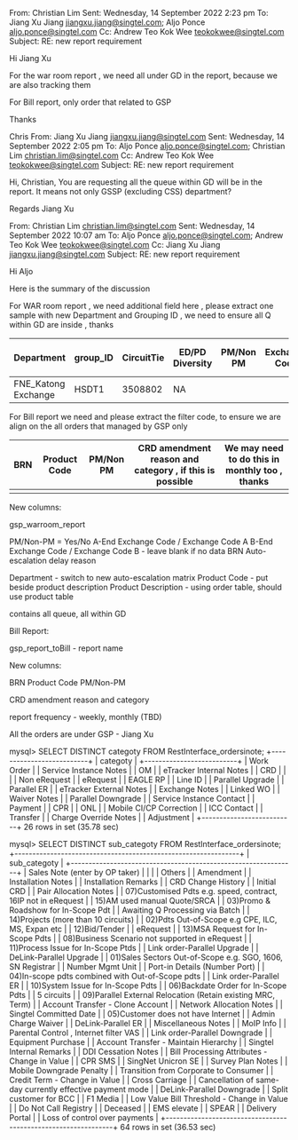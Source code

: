 From: Christian Lim 
Sent: Wednesday, 14 September 2022 2:23 pm
To: Jiang Xu Jiang <jiangxu.jiang@singtel.com>; Aljo Ponce <aljo.ponce@singtel.com>
Cc: Andrew Teo Kok Wee <teokokwee@singtel.com>
Subject: RE: new report requirement

Hi Jiang Xu 

For the war room report , we need all under GD in the report, because we are also tracking them

For Bill report, only order that related to GSP 

Thanks

Chris 
From: Jiang Xu Jiang <jiangxu.jiang@singtel.com> 
Sent: Wednesday, 14 September 2022 2:05 pm
To: Aljo Ponce <aljo.ponce@singtel.com>; Christian Lim <christian.lim@singtel.com>
Cc: Andrew Teo Kok Wee <teokokwee@singtel.com>
Subject: RE: new report requirement

Hi, Christian,
You are requesting all the queue within GD will be in the report. It means not only GSSP (excluding CSS) department? 

Regards
Jiang Xu




From: Christian Lim <christian.lim@singtel.com> 
Sent: Wednesday, 14 September 2022 10:07 am
To: Aljo Ponce <aljo.ponce@singtel.com>; Andrew Teo Kok Wee <teokokwee@singtel.com>
Cc: Jiang Xu Jiang <jiangxu.jiang@singtel.com>
Subject: RE: new report requirement

Hi Aljo 

Here is the summary of the discussion 

For WAR room report , we need additional field here , please extract one sample with new Department and Grouping ID , we need to ensure all Q within GD are inside , thanks 

| Department           | group_ID  | CircuitTie | ED/PD Diversity | PM/Non PM | Exchange Code | BRN | Auto escalation ? | Product Code | contained all Q , all within GD |
| -------------------- | --------- | ---------- | --------------- | --------- | ------------- | --- | ----------------- | ------------ | ------------------------------- |
| FNE_Katong Exchange  | HSDT1     | 3508802    | NA              |           |               |     | reason            |              |                                 |


For Bill report we need and please extract the filter code, to ensure we are align on the all orders that managed by GSP only

| BRN | Product Code | PM/Non PM | CRD amendment reason and category , if this is possible | We may need to do this in monthly too , thanks |
| --- | ------------ | --------- | ------------------------------------------------------- | ---------------------------------------------- |
|     |              |           |                                                         |                                                |




New columns:

gsp_warroom_report

PM/Non-PM = Yes/No
A-End Exchange Code / Exchange Code A
B-End Exchange Code / Exchange Code B - leave blank if no data
BRN
Auto-escalation delay reason

Department - switch to new auto-escalation matrix
Product Code - put beside product description
Product Description - using order table, should use product table

contains all queue, all within GD


Bill Report:

gsp_report_toBill - report name

New columns:

BRN
Product Code
PM/Non-PM

CRD amendment reason and category

report frequency - weekly, monthly (TBD)


All the orders are under GSP - Jiang Xu 



mysql> SELECT DISTINCT categoty FROM RestInterface_ordersinote;
+--------------------------+
| categoty                 |
+--------------------------+
| Work Order               |
| Service Instance Notes   |
| OM                       |
| eTracker Internal Notes  |
| CRD                      |
|                          |
| Non eRequest             |
| eRequest                 |
| EAGLE RP                 |
| Line ID                  |
| Parallel Upgrade         |
| Parallel ER              |
| eTracker External Notes  |
| Exchange Notes           |
| Linked WO                |
| Waiver Notes             |
| Parallel Downgrade       |
| Service Instance Contact |
| Payment                  |
| CPR                      |
| ONL                      |
| Mobile CI/CP Correction  |
| ICC Contact              |
| Transfer                 |
| Charge Override Notes    |
| Adjustment               |
+--------------------------+
26 rows in set (35.78 sec)


mysql> SELECT DISTINCT sub_categoty FROM RestInterface_ordersinote;
+---------------------------------------------------------------+
| sub_categoty                                                  |
+---------------------------------------------------------------+
| Sales Note (enter by OP taker)                                |
|                                                               |
| Others                                                        |
| Amendment                                                     |
| Installation Notes                                            |
| Installation Remarks                                          |
| CRD Change History                                            |
| Initial CRD                                                   |
| Pair Allocation Notes                                         |
| 07)Customised Pdts e.g. speed, contract, 16IP not in eRequest |
| 15)AM used manual Quote/SRCA                                  |
| 03)Promo & Roadshow for In-Scope Pdt                          |
| Awaiting Q Processing via Batch                               |
| 14)Projects (more than 10 circuits)                           |
| 02)Pdts Out-of-Scope e.g CPE, ILC, MS, Expan etc              |
| 12)Bid/Tender                                                 |
| eRequest                                                      |
| 13)MSA Request for In-Scope Pdts                              |
| 08)Business Scenario not supported in eRequest                |
| 11)Process Issue for In-Scope Ptds                            |
| Link order-Parallel Upgrade                                   |
| DeLink-Parallel Upgrade                                       |
| 01)Sales Sectors Out-of-Scope e.g. SGO, 1606, SN Registrar    |
| Number Mgmt Unit                                              |
| Port-in Details (Number Port)                                 |
| 04)In-scope pdts combined with Out-of-Scope pdts              |
| Link order-Parallel ER                                        |
| 10)System Issue for In-Scope Pdts                             |
| 06)Backdate Order for In-Scope Pdts                           |
| 5 circuits                                                    |
| 09)Parallel External Relocation (Retain existing MRC, Term)   |
| Account Transfer - Clone Account                              |
| Network Allocation Notes                                      |
| Singtel Committed Date                                        |
| 05)Customer does not have Internet                            |
| Admin Charge Waiver                                           |
| DeLink-Parallel ER                                            |
| Miscellaneous Notes                                           |
| MoIP Info                                                     |
| Parental Control , Internet filter VAS                        |
| Link order-Parallel Downgrade                                 |
| Equipment Purchase                                            |
| Account Transfer - Maintain Hierarchy                         |
| Singtel Internal Remarks                                      |
| DDI Cessation Notes                                           |
| Bill Processing Attributes - Change in Value                  |
| CPR SMS                                                       |
| SingNet Unicron SE                                            |
| Survey Plan Notes                                             |
| Mobile Downgrade Penalty                                      |
| Transition from Corporate to Consumer                         |
| Credit Term - Change in Value                                 |
| Cross Carriage                                                |
| Cancellation of same-day currently effective payment mode     |
| DeLink-Parallel Downgrade                                     |
| Split customer for BCC                                        |
| F1 Media                                                      |
| Low Value Bill Threshold - Change in Value                    |
| Do Not Call Registry                                          |
| Deceased                                                      |
| EMS elevate                                                   |
| SPEAR                                                         |
| Delivery Portal                                               |
| Loss of control over payments                                 |
+---------------------------------------------------------------+
64 rows in set (36.53 sec)
